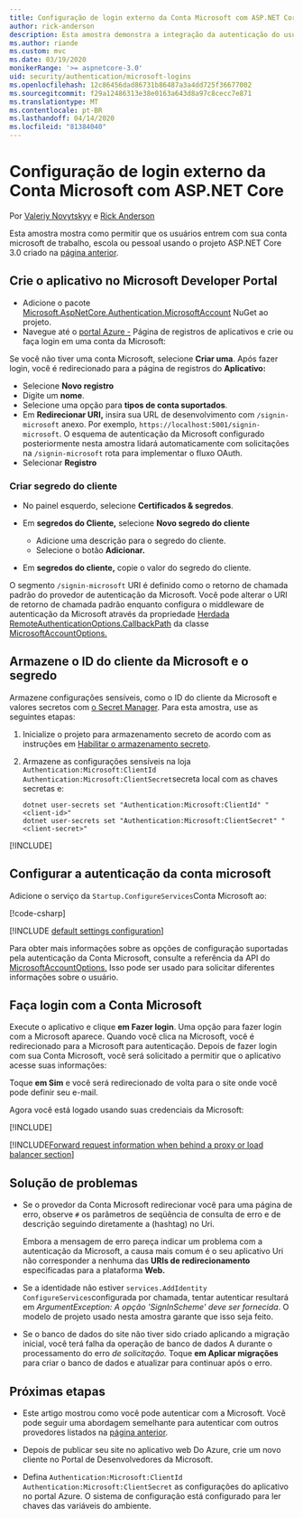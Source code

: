 ```yaml
---
title: Configuração de login externo da Conta Microsoft com ASP.NET Core
author: rick-anderson
description: Esta amostra demonstra a integração da autenticação do usuário da conta Microsoft em um aplicativo ASP.NET Core existente.
ms.author: riande
ms.custom: mvc
ms.date: 03/19/2020
monikerRange: '>= aspnetcore-3.0'
uid: security/authentication/microsoft-logins
ms.openlocfilehash: 12c86456dad86731b86487a3a4dd725f36677002
ms.sourcegitcommit: f29a12486313e38e0163a643d8a97c8cecc7e871
ms.translationtype: MT
ms.contentlocale: pt-BR
ms.lasthandoff: 04/14/2020
ms.locfileid: "81384040"
---
```

# <a name="microsoft-account-external-login-setup-with-aspnet-core"></a>Configuração de login externo da Conta Microsoft com ASP.NET Core

Por [Valeriy Novytskyy](https://github.com/01binary) e [Rick Anderson](https://twitter.com/RickAndMSFT)

Esta amostra mostra como permitir que os usuários entrem com sua conta microsoft de trabalho, escola ou pessoal usando o projeto ASP.NET Core 3.0 criado na [página anterior](xref:security/authentication/social/index).

## <a name="create-the-app-in-microsoft-developer-portal"></a>Crie o aplicativo no Microsoft Developer Portal

* Adicione o pacote [Microsoft.AspNetCore.Authentication.MicrosoftAccount](https://www.nuget.org/packages/Microsoft.AspNetCore.Authentication.MicrosoftAccount/) NuGet ao projeto.
* Navegue até o [portal Azure -](https://go.microsoft.com/fwlink/?linkid=2083908) Página de registros de aplicativos e crie ou faça login em uma conta da Microsoft:

Se você não tiver uma conta Microsoft, selecione **Criar uma**. Após fazer login, você é redirecionado para a página de registros do **Aplicativo:**

* Selecione **Novo registro**
* Digite um **nome**.
* Selecione uma opção para **tipos de conta suportados**.  <!-- Accounts for any org work with MS domain accounts. Most folks probably want the last option, personal MS accounts. It took 24 hours after setting this up for the keys to work -->
* Em **Redirecionar URI,** insira sua URL de desenvolvimento com `/signin-microsoft` anexo. Por exemplo, `https://localhost:5001/signin-microsoft`. O esquema de autenticação da Microsoft configurado posteriormente nesta amostra lidará automaticamente com solicitações na `/signin-microsoft` rota para implementar o fluxo OAuth.
* Selecionar **Registro**

### <a name="create-client-secret"></a>Criar segredo do cliente

* No painel esquerdo, selecione **Certificados & segredos**.
* Em **segredos do Cliente,** selecione **Novo segredo do cliente**

  * Adicione uma descrição para o segredo do cliente.
  * Selecione o botão **Adicionar.**

* Em **segredos do cliente,** copie o valor do segredo do cliente.

O segmento `/signin-microsoft` URI é definido como o retorno de chamada padrão do provedor de autenticação da Microsoft. Você pode alterar o URI de retorno de chamada padrão enquanto configura o middleware de autenticação da Microsoft através da propriedade [Herdada RemoteAuthenticationOptions.CallbackPath](/dotnet/api/microsoft.aspnetcore.authentication.remoteauthenticationoptions.callbackpath) da classe [MicrosoftAccountOptions.](/dotnet/api/microsoft.aspnetcore.authentication.microsoftaccount.microsoftaccountoptions)

## <a name="store-the-microsoft-client-id-and-secret"></a>Armazene o ID do cliente da Microsoft e o segredo

Armazene configurações sensíveis, como o ID do cliente da Microsoft e valores secretos com [o Secret Manager](xref:security/app-secrets). Para esta amostra, use as seguintes etapas:

1. Inicialize o projeto para armazenamento secreto de acordo com as instruções em [Habilitar o armazenamento secreto](xref:security/app-secrets#enable-secret-storage).
1. Armazene as configurações sensíveis na loja `Authentication:Microsoft:ClientId` `Authentication:Microsoft:ClientSecret`secreta local com as chaves secretas e:

    ```dotnetcli
    dotnet user-secrets set "Authentication:Microsoft:ClientId" "<client-id>"
    dotnet user-secrets set "Authentication:Microsoft:ClientSecret" "<client-secret>"
    ```

[!INCLUDE[](~/includes/environmentVarableColon.md)]

## <a name="configure-microsoft-account-authentication"></a>Configurar a autenticação da conta microsoft

Adicione o serviço da `Startup.ConfigureServices`Conta Microsoft ao:

[!code-csharp[](~/security/authentication/social/social-code/3.x/StartupMS3x.cs?name=snippet&highlight=10-14)]

[!INCLUDE [default settings configuration](includes/default-settings.md)]

Para obter mais informações sobre as opções de configuração suportadas pela autenticação da Conta Microsoft, consulte a referência da API do [MicrosoftAccountOptions.](/dotnet/api/microsoft.aspnetcore.builder.microsoftaccountoptions) Isso pode ser usado para solicitar diferentes informações sobre o usuário.

## <a name="sign-in-with-microsoft-account"></a>Faça login com a Conta Microsoft

Execute o aplicativo e clique **em Fazer login**. Uma opção para fazer login com a Microsoft aparece. Quando você clica na Microsoft, você é redirecionado para a Microsoft para autenticação. Depois de fazer login com sua Conta Microsoft, você será solicitado a permitir que o aplicativo acesse suas informações:

Toque **em Sim** e você será redirecionado de volta para o site onde você pode definir seu e-mail.

Agora você está logado usando suas credenciais da Microsoft:

[!INCLUDE[](includes/chain-auth-providers.md)]

[!INCLUDE[Forward request information when behind a proxy or load balancer section](includes/forwarded-headers-middleware.md)]

## <a name="troubleshooting"></a>Solução de problemas

* Se o provedor da Conta Microsoft redirecionar você para uma página de erro, observe `#` os parâmetros de seqüência de consulta de erro e de descrição seguindo diretamente a (hashtag) no Uri.

  Embora a mensagem de erro pareça indicar um problema com a autenticação da Microsoft, a causa mais comum é o seu aplicativo Uri não corresponder a nenhuma das **URIs de redirecionamento** especificadas para a plataforma **Web.**
* Se a identidade não estiver `services.AddIdentity` `ConfigureServices`configurada por chamada, tentar autenticar resultará em *ArgumentException: A opção 'SignInScheme' deve ser fornecida*. O modelo de projeto usado nesta amostra garante que isso seja feito.
* Se o banco de dados do site não tiver sido criado aplicando a migração inicial, você terá falha da operação de banco de dados A durante o processamento do erro *de solicitação.* Toque **em Aplicar migrações** para criar o banco de dados e atualizar para continuar após o erro.

## <a name="next-steps"></a>Próximas etapas

* Este artigo mostrou como você pode autenticar com a Microsoft. Você pode seguir uma abordagem semelhante para autenticar com outros provedores listados na [página anterior](xref:security/authentication/social/index).

* Depois de publicar seu site no aplicativo web Do Azure, crie um novo cliente no Portal de Desenvolvedores da Microsoft.

* Defina `Authentication:Microsoft:ClientId` `Authentication:Microsoft:ClientSecret` as configurações do aplicativo no portal Azure. O sistema de configuração está configurado para ler chaves das variáveis do ambiente.

